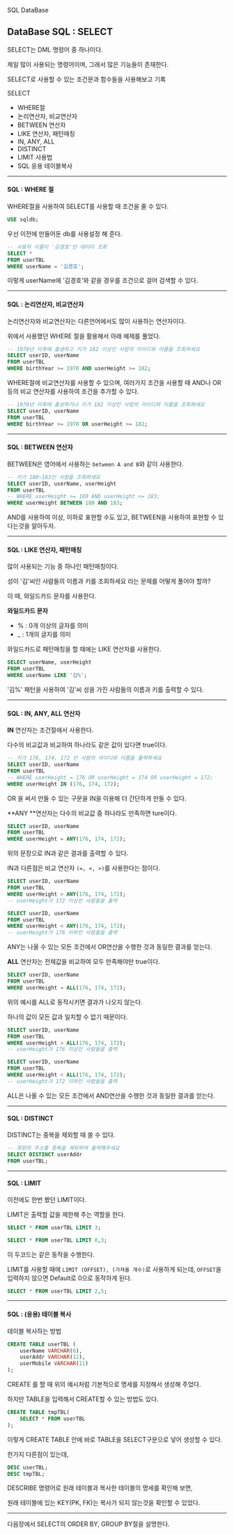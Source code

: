 SQL DataBase

## DataBase SQL : SELECT

SELECT는 DML 명령어 중 하나이다.

제일 많이 사용되는 명령어이며, 그래서 많은 기능들이 존재한다.

SELECT로 사용할 수 있는 조건문과 함수들을 사용해보고 기록



SELECT

- WHERE절
- 논리연산자, 비교연산자
- BETWEEN 연산자
- LIKE 연산자, 패턴매칭
- IN, ANY, ALL
- DISTINCT
- LIMIT 사용법
- SQL 응용 테이블복사



---



#### SQL : WHERE 절

WHERE절을 사용하여 SELECT를 사용할 때 조건을 줄 수 있다.

```SQL
USE sqldb;
```

우선 이전에 만들어둔 db를 사용설정 해 준다.

```SQL
-- 사용자 이름이 '김경호'인 데이터 조회
SELECT * 
FROM userTBL
WHERE userName = '김경호';
```

이렇게 userName에 '김경호'와 같을 경우를 조건으로 걸어 검색할 수 있다.



---



#### SQL : 논리연산자, 비교연산자

논리연산자와 비교연산자는 다른언어에서도 많이 사용하는 연산자이다.

위에서 사용했던 WHERE 절을 활용해서 아래 예제를 풀었다.

```SQL
-- 1970년 이후에 출생하고 키가 182 이상인 사람의 아이디와 아름을 조회하세요
SELECT userID, userName
FROM userTBL
WHERE birthYear >= 1970 AND userHeight >= 182;
```

WHERE절에 비교연산자를 사용할 수 있으며, 여러가지 조건을 사용할 때 AND나 OR 등의 비교 연산자를 사용하여 조건을 추가할 수 있다.

```SQL
-- 1970년 이후에 출성하거나 키가 182 이상인 사람의 아이디와 이름을 조회헤세요
SELECT userID, userName
FROM userTBL
WHERE birthYear >= 1970 OR userHeight >= 182;
```



---



#### SQL : BETWEEN 연산자

BETWEEN은 영어에서 사용하는 `between A and B`와 같이 사용한다.

```SQL
-- 키가 180~183인 사람을 조회하세요
SELECT userID, userName, userHeight
FROM userTBL
-- WHERE userHeight >= 180 AND userHeight <= 183; 
WHERE userHeight BETWEEN 180 AND 183;
```

AND를 사용하여 이상, 이하로 표현할 수도 있고, BETWEEN을 사용하여 표현할 수 있다는것을 알아두자.



---



#### SQL : LIKE 연산자, 패턴매칭

많이 사용되는 기능 중 하나인 패턴매칭이다.

성이 '김'씨인 사람들의 이름과 키를 조회하세요 라는 문제를 어떻게 풀어야 할까?

이 때, 와일드카드 문자를 사용한다.

**와일드카드 문자**

- % : 0개 이상의 글자를 의미
- _ : 1개의 글지를 의미

와일드카드로 패턴매칭을 할 때에는 LIKE 연산자를 사용한다.

```SQL
SELECT userName, userHeight
FROM userTBL
WHERE userName LIKE '김%';
```

'김%' 패턴을 사용하여 '김'씨 성을 가진 사람들의 이름과 키를 출력할 수 있다.



---



#### SQL : IN, ANY, ALL 연산자

**IN** 연산자는 조건절에서 사용한다.

다수의 비교값과 비교하여 하나라도 같은 값이 있다면 true이다.

```SQL
-- 키가 176, 174, 172 인 사람의 아이디와 이름을 출력하세요
SELECT userID, userName
FROM userTBL
-- WHERE userHeight = 176 OR userHeight = 174 OR userHeight = 172;
WHERE userHeight IN (176, 174, 172);
```

OR 을 써서 만들 수 있는 구문을 IN을 이용해 더 간단하게 만들 수 있다.



**ANY **연산자는 다수의 비교값 중 하나라도 만족하면 ture이다.

```sql
SELECT userID, userName
FROM userTBL
WHERE userHeight = ANY(176, 174, 172);
```

위의 문장으로 IN과 같은 결과를 출력할 수 있다. 

IN과 다른점은 비교 연산자 `(=, <, >)`를 사용한다는 점이다.

```sql
SELECT userID, userName
FROM userTBL
WHERE userHeight > ANY(176, 174, 172);
-- userHeight가 172 이상인 사람들을 출력
```

```sql
SELECT userID, userName
FROM userTBL
WHERE userHeight < ANY(176, 174, 172);
-- userHeight가 176 이하인 사람들을 출력
```

ANY는 나올 수 있는 모든 조건에서 OR연산을 수행한 것과 동일한 결과를 얻는다.



**ALL** 연산자는 전체값을 비교하여 모두 만족해야만 true이다.

```sql
SELECT userID, userName
FROM userTBL
WHERE userHeight = ALL(176, 174, 172);
```

위의 예시를 ALL로 동작시키면 결과가 나오지 않는다.

하나의 값이 모든 값과 일치할 수 없기 때문이다.

```sql
SELECT userID, userName
FROM userTBL
WHERE userHeight > ALL(176, 174, 172);
-- userHeight가 176 이상인 사람들을 출력
```

```sql
SELECT userID, userName
FROM userTBL
WHERE userHeight < ALL(176, 174, 172);
-- userHeight가 172 이하인 사람들을 출력
```

ALL은 나올 수 있는 모든 조건에서 AND연산을 수행한 것과 동일한 결과를 얻는다.



---



#### SQL : DISTINCT

DISTINCT는 중복을 제외할 때 쓸 수 있다.

```SQL
-- 회원의 주소를 중복을 제외하여 출력해주세요
SELECT DISTINCT userAddr
FROM userTBL;
```



---



#### SQL :  LIMIT

이전에도 한번 봤던 LIMIT이다.

LIMIT은 출력할 값을 제한해 주는 역할을 한다.

```SQL
SELECT * FROM userTBL LIMIT 3;
```

```SQL
SELECT * FROM userTBL LIMIT 0,3;
```

이 두코드는 같은 동작을 수행한다.

LIMIT를 사용할 때에 `LIMIT (OFFSET), (가져올 개수)`로 사용하게 되는데, `OFFSET`을 입력하지 않으면 Default로 0으로 동작하게 된다.

```SQL
SELECT * FROM userTBL LIMIT 2,5;
```



---



#### SQL : (응용) 테이블 복사

테이블 복사하는 방법 

```SQL
CREATE TABLE userTBL (
    userName VARCHAR(6),
    userAddr VARCHAR(12),
    userMobile VARCHAR(11)
);
```

CREATE 를 할 때 위의 예시처럼 기본적으로 명세를 지정해서 생성해 주었다.

하지만 TABLE을 입력해서 CREATE할 수 있는 방법도 있다.

```SQL
CREATE TABLE tmpTBL(
    SELECT * FROM userTBL
);
```

이렇게 CREATE TABLE 안에 바로 TABLE을 SELECT구문으로 넣어 생성할 수 있다.

한가지 다른점이 있는데, 

```SQL
DESC userTBL;
DESC tmpTBL;
```

DESCRIBE 명령어로 원래 테이블과 복사한 테이블의 명세를 확인해 보면,

원래 테이블에 있는 KEY(PK, FK)는 복사가 되지 않는것을 확인할 수 있었다.





---





다음장에서 SELECT의 ORDER BY, GROUP BY절을 설명한다.
